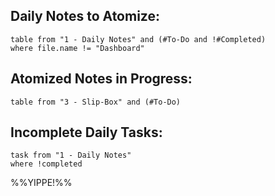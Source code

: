 ## **Daily Notes to Atomize:**
```dataview
table from "1 - Daily Notes" and (#To-Do and !#Completed)
where file.name != "Dashboard"
```

## **Atomized Notes in Progress:**
```dataview
table from "3 - Slip-Box" and (#To-Do)
```

## **Incomplete Daily Tasks:**
```dataview
task from "1 - Daily Notes"
where !completed
```
%%YIPPE!%%